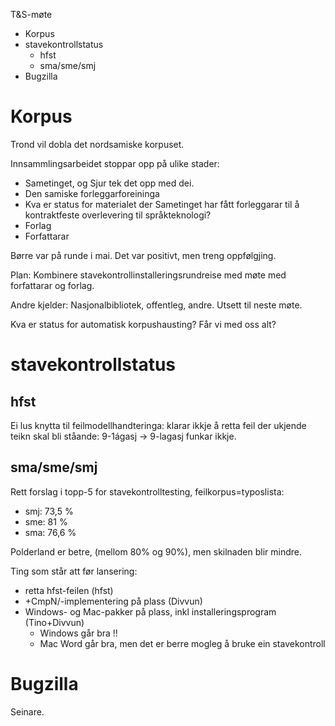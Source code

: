 T&S-møte

* Korpus
* stavekontrollstatus
    - hfst
    - sma/sme/smj
* Bugzilla

#  Korpus

Trond vil dobla det nordsamiske korpuset.

Innsammlingsarbeidet stoppar opp på ulike stader:
* Sametinget, og Sjur tek det opp med dei.
* Den samiske forleggarforeininga
* Kva er status for materialet der Sametinget har fått forleggarar
  til å kontraktfeste overlevering til språkteknologi?
* Forlag
* Forfattarar

Børre var på runde i mai. Det var positivt, men 
treng oppfølgjing.

Plan: Kombinere stavekontrollinstalleringsrundreise
med møte med forfattarar og forlag.

Andre kjelder: Nasjonalbibliotek, offentleg, andre.
Utsett til neste møte.

Kva er status for automatisk korpushausting? Får vi med oss alt?

#  stavekontrollstatus

##  hfst

Ei lus knytta til feilmodellhandteringa: klarar ikkje å retta feil der ukjende
teikn skal bli ståande: 9-1ágasj -> 9-lagasj funkar ikkje.

##  sma/sme/smj

Rett forslag i topp-5 for stavekontrolltesting, feilkorpus=typoslista:

* smj: 73,5 %
* sme: 81   %
* sma: 76,6 %

Polderland er betre, (mellom 80% og 90%), men skilnaden blir mindre.

Ting som står att før lansering:
* retta hfst-feilen (hfst)
* +CmpN/-implementering på plass (Divvun)
* Windows- og Mac-pakker på plass, inkl installeringsprogram (Tino+Divvun)
    - Windows går bra !!
    - Mac Word går bra, men det er berre mogleg å bruke ein stavekontroll

#  Bugzilla

Seinare.
